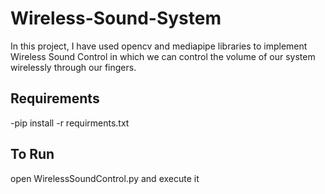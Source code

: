 # Wireless-Sound-System
In this project, I have used opencv and mediapipe libraries to implement Wireless Sound Control in which we can control the volume of our system wirelessly through our fingers.

## Requirements

-pip install -r requirments.txt

## To Run

open WirelessSoundControl.py and execute it

